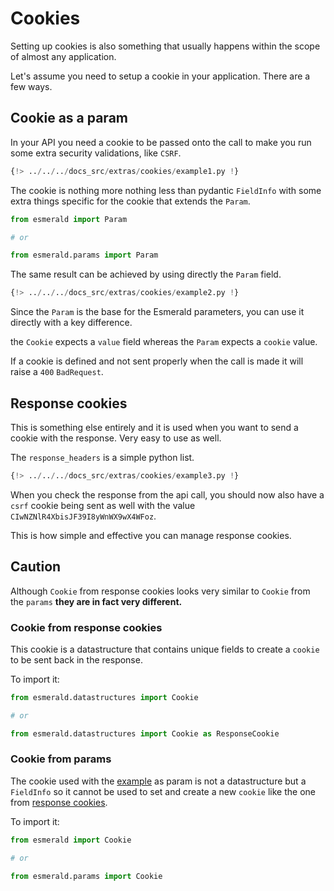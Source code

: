 # Cookies

Setting up cookies is also something that usually happens within the scope of almost any application.

Let's assume you need to setup a cookie in your application. There are a few ways.

## Cookie as a param

In your API you need a cookie to be passed onto the call to make you run some extra security validations, like `CSRF`.

```python hl_lines="12-14"
{!> ../../../docs_src/extras/cookies/example1.py !}
```

The cookie is nothing more nothing less than pydantic `FieldInfo` with some extra things specific for the cookie
that extends the `Param`.

```python
from esmerald import Param

# or

from esmerald.params import Param
```

The same result can be achieved by using directly the `Param` field.

```python hl_lines="12-14"
{!> ../../../docs_src/extras/cookies/example2.py !}
```

Since the `Param` is the base for the Esmerald parameters, you can use it directly with a key difference.

the `Cookie` expects a `value` field whereas the `Param` expects a `cookie` value.

If a cookie is defined and not sent properly when the call is made it will raise a `400` `BadRequest`.

## Response cookies

This is something else entirely and it is used when you want to send a cookie with the response. Very easy to use
as well.

The `response_headers` is a simple python list.

```python hl_lines="13-20"
{!> ../../../docs_src/extras/cookies/example3.py !}
```

When you check the response from the api call, you should now also have a `csrf` cookie being sent as well with the
value `CIwNZNlR4XbisJF39I8yWnWX9wX4WFoz`.

This is how simple and effective you can manage response cookies.

## Caution

Although `Cookie` from response cookies looks very similar to `Cookie` from the `params`
**they are in fact very different.**

### Cookie from response cookies

This cookie is a datastructure that contains unique fields to create a `cookie` to be sent back in the response.

To import it:

```python
from esmerald.datastructures import Cookie

# or

from esmerald.datastructures import Cookie as ResponseCookie
```

### Cookie from params

The cookie used with the [example](#cookie-as-a-param) as param is not a datastructure but a `FieldInfo` so it cannot
be used to set and create a new `cookie` like the one from [response cookies](#response-cookies).

To import it:

```python
from esmerald import Cookie

# or

from esmerald.params import Cookie
```
